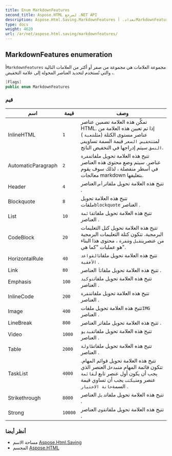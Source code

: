```yaml
---
title: Enum MarkdownFeatures
second_title: Aspose.HTML لمرجع .NET API
description: Aspose.Html.Saving.MarkdownFeatures تعداد. أMarkdownFeatures مجموعة العلامات هي مجموعة من صفر أو أكثر من العلامات التالية  والتي تُستخدم لتحديد العناصر المحولة إلى علامة التخفيض.
type: docs
weight: 4620
url: /ar/net/aspose.html.saving/markdownfeatures/
---
```

## MarkdownFeatures enumeration

أ`MarkdownFeatures` مجموعة العلامات هي مجموعة من صفر أو أكثر من العلامات التالية ، والتي تُستخدم لتحديد العناصر المحولة إلى علامة التخفيض.

```csharp
[Flags]
public enum MarkdownFeatures
```

### قيم

| اسم | قيمة | وصف |
| --- | --- | --- |
| InlineHTML | `1` | تمكّن هذه العلامة تضمين عناصر HTML. إذا تم تعيين هذه العلامة من عناصر مستوى الكتلة (مثل`شعبة` ) لمن`تخفيض السعر` قيمة السمة تساوي`في النسق` سيتم إدراجها في التخفيض الناتج. |
| AutomaticParagraph | `2` | تتيح هذه العلامة تحويل ملفات`فقرة` عناصر. سيتم وضع محتوى هذه العناصر في أسطر منفصلة ، لذلك سوف يقوم معالجات markdown بتغليفها. |
| Header | `4` | تتيح هذه العلامة تحويل ملفات`رأس` العناصر . |
| Blockquote | `8` | تتيح هذه العلامة تحويل ملفات`blockquote` العناصر . |
| List | `10` | تتيح هذه العلامة تحويل ملفات`قائمة` العناصر . |
| CodeBlock | `20` | تتيح هذه العلامة تحويل كتل التعليمات البرمجية. تتكون كتلة التعليمات البرمجية من عنصرين`قبل` و`شفرة` ، محتوى هذا البناء هو عمليات "كما هي". |
| HorizontalRule | `40` | تتيح هذه العلامة تحويل ملفات`القواعد الأفقية` . |
| Link | `80` | تتيح هذه العلامة تحويل ملفات`أ` العناصر . |
| Emphasis | `100` | تتيح هذه العلامة تحويل ملفات`توكيد` العناصر . |
| InlineCode | `200` | تتيح هذه العلامة تحويل ملفات`شفرة` العناصر . |
| Image | `400` | تتيح هذه العلامة تحويل ملفات`IMG` العناصر . |
| LineBreak | `800` | تتيح هذه العلامة تحويل ملفات`ر` العناصر . |
| Video | `1000` | تتيح هذه العلامة تحويل ملفات`فيديو` العناصر . |
| Table | `2000` | تتيح هذه العلامة تحويل ملفات`طاولة` العناصر . |
| TaskList | `4000` | تتيح هذه العلامة تحويل قوائم المهام. تتكون قائمة المهام من`مدخل` العنصر الذي يجب أن يكون أول عنصر تابع لـ`قائمة` عنصر ومن`يكتب` يجب أن تساوي قيمة السمة`خانة الاختيار` . |
| Strikethrough | `8000` | تتيح هذه العلامة تحويل ملفات`ديل` العناصر . |
| Strong | `10000` | تتيح هذه العلامة تحويل ملفات`قوي` العناصر . |

### أنظر أيضا

* مساحة الاسم [Aspose.Html.Saving](../../aspose.html.saving/)
* المجسم [Aspose.HTML](../../)


